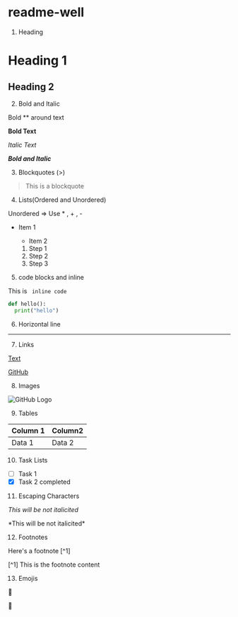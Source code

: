# readme-well

1. Heading

# Heading 1

## Heading 2

2. Bold and Italic

Bold ** around text

**Bold Text**

*Italic Text*

***Bold and Italic***

3. Blockquotes (>)

> This is a blockquote

4. Lists(Ordered and Unordered)

Unordered => Use * , + , -

* Item 1
  * Item 2

  1. Step 1
  2. Step 2
  3. Step 3

5. code blocks and inline

This is ` inline code`

```python
def hello():
  print("hello")
```


6. Horizontal line

---

7. Links

[Text](URL)

[GitHub](https://github.com/nataliara28/readme-well/edit/main/README.md)

8. Images

![GitHub Logo](https://github.githubassets.com/images/modules/logos_page/GitHub-Mark.png)


9. Tables

|Column 1|Column2|
---------|--------
|Data 1  | Data 2|

10. Task Lists

- [ ] Task 1
- [x] Task 2 completed

11. Escaping Characters

*This will be not italicited*

\*This will be not italicited*

12. Footnotes

Here's a footnote [^1]

[^1] This is the footnote content

13. Emojis

📛

🥴
